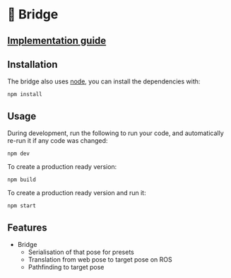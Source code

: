 # 🌉 Bridge

## [Implementation guide](https://pretty-minute-b54.notion.site/Bridge-implementation-d627c53e25554cecbe07ece64f4c92f4)

## Installation

The bridge also uses [node](https://nodejs.org/en/download/), you can install the dependencies with:
```
npm install 
```

## Usage 
During development, run the following to run your code, and automatically re-run it if any code was changed:
```
npm dev
```


To create a production ready version:
```
npm build
```

To create a production ready version and run it:
```
npm start
```

## Features
- Bridge
  - Serialisation of that pose for presets
  - Translation from web pose to target pose on ROS
  - Pathfinding to target pose 
